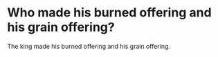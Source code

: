 # Who made his burned offering and his grain offering?

The king made his burned offering and his grain offering.

